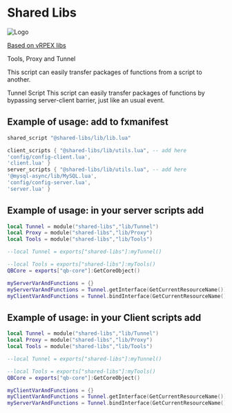 
# Shared Libs

![Logo](https://img.icons8.com/color/96/fivem.png)

[Based on vRPEX libs](https://github.com/vRP-framework/vRP)

Tools, Proxy and Tunnel

This script can easily transfer packages of functions from a script to another.

Tunnel Script This script can easily transfer packages of functions by bypassing server-client barrier, just like an usual event.



## Example of usage: add to fxmanifest

```lua
shared_script "@shared-libs/lib/lib.lua"

client_scripts { "@shared-libs/lib/utils.lua", -- add here
'config/config-client.lua',
'client.lua' }
server_scripts { "@shared-libs/lib/utils.lua", -- add here
'@mysql-async/lib/MySQL.lua',
'config/config-server.lua',
'server.lua' }
```



## Example of usage: in your server scripts add

```lua
local Tunnel = module("shared-libs","lib/Tunnel")
local Proxy = module("shared-libs","lib/Proxy")
local Tools = module("shared-libs","lib/Tools")

--local Tunnel = exports["shared-libs"]:myTunnel()

--local Tools = exports["shared-libs"]:myTools()
QBCore = exports["qb-core"]:GetCoreObject()

myServerVarAndFunctions = {}
myServerVarAndFunctions = Tunnel.getInterface(GetCurrentResourceName())
myClientVarAndFunctions = Tunnel.bindInterface(GetCurrentResourceName(),myServerVarAndFunctions)
```



## Example of usage: in your Client scripts add

```lua
local Tunnel = module("shared-libs","lib/Tunnel")
local Proxy = module("shared-libs","lib/Proxy")
local Tools = module("shared-libs","lib/Tools")

--local Tunnel = exports["shared-libs"]:myTunnel()

--local Tools = exports["shared-libs"]:myTools()
QBCore = exports["qb-core"]:GetCoreObject()

myClientVarAndFunctions = {}
myClientVarAndFunctions = Tunnel.getInterface(GetCurrentResourceName())
myServerVarAndFunctions = Tunnel.bindInterface(GetCurrentResourceName(),myClientVarAndFunctions)
```




